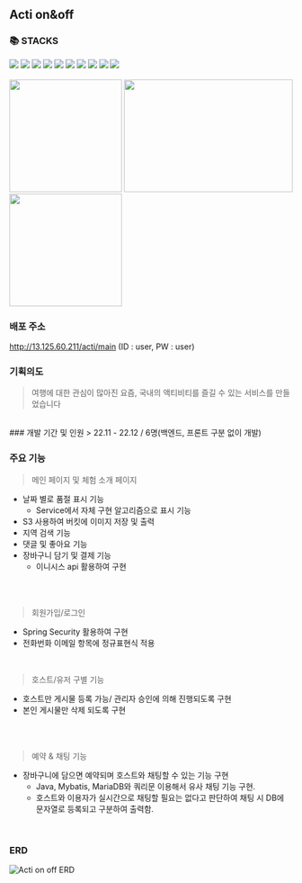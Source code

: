 ## Acti on&off</br>
### 📚 STACKS</br>
<div>  
<img src="https://img.shields.io/badge/html5-E34F26?style=for-the-badge&logo=html5&logoColor=white">
<img src="https://img.shields.io/badge/css3-1572B6?style=for-the-badge&logo=css3&logoColor=white">
<img src="https://img.shields.io/badge/JSP-0095DE?style=for-the-badge&logo=JSP&logoColor=white">
<img src="https://img.shields.io/badge/javascript-F7DF1E?style=for-the-badge&logo=javascript&logoColor=black">
<img src="https://img.shields.io/badge/java-007396?style=for-the-badge&logo=java&logoColor=white">
<img src="https://img.shields.io/badge/springboot-6DB33F?style=for-the-badge&logo=springboot&logoColor=white">
<img src="https://img.shields.io/badge/MyBatis-569A3?style=for-the-badge&logo=MyBatis&logoColor=white">
<img src="https://img.shields.io/badge/mariaDB-003545?style=for-the-badge&logo=mariaDB&logoColor=white">
<img src="https://img.shields.io/badge/AWS EC2-FF9900?style=for-the-badge&logo=AWS EC2&logoColor=white">
<img src="https://img.shields.io/badge/AWS S3-569A31?style=for-the-badge&logo=AWS S3&logoColor=white"><br>
</div>
</br>
<div>  
<img src="https://user-images.githubusercontent.com/110441578/236374241-b6ccabaa-bcff-482f-a271-251f8dee8a17.png" width="200" height="200">
<img src="https://user-images.githubusercontent.com/110441578/236373662-6db641c3-4bba-443e-ba15-dfffd2df18ee.PNG" width="300" height="200">
<img src="https://user-images.githubusercontent.com/110441578/236375319-912e6049-eeaf-4074-8701-741d68fe6d9b.PNG" width="200" height="200">  
</div>


### 배포 주소
http://13.125.60.211/acti/main
(ID : user, PW : user)

###  기획의도
> 여행에 대한 관심이 많아진 요즘, 국내의 액티비티를 즐길 수 있는 서비스를 만들었습니다
<br>
### 개발 기간 및 인원
> 22.11 - 22.12 / 6명(백엔드, 프론트 구분 없이 개발)

### 주요 기능
> 메인 페이지 및 체험 소개 페이지
- 날짜 별로 품절 표시 기능  
  - Service에서 자체 구현 알고리즘으로 표시 기능
- S3 사용하여 버킷에 이미지 저장 및 출력
- 지역 검색 기능
- 댓글 및 좋아요 기능
- 장바구니 담기 및 결제 기능  
  - 이니시스 api 활용하여 구현
<br>
<br>

> 회원가입/로그인
- Spring Security 활용하여 구현
- 전화번화 이메일 항목에 정규표현식 적용<br>
<br>

> 호스트/유저 구별 기능
- 호스트만 게시물 등록 가능/ 관리자 승인에 의해 진행되도록 구현
- 본인 게시물만 삭제 되도록 구현
<br>
<br>

> 예약 & 채팅 기능
- 장바구니에 담으면 예약되며 호스트와 채팅할 수 있는 기능 구현  
  - Java, Mybatis, MariaDB와 쿼리문 이용해서 유사 채팅 기능 구현.    
  - 호스트와 이용자가 실시간으로 채팅할 필요는 없다고 판단하여 채팅 시 DB에 문자열로 등록되고 구분하여 출력함. 
<br>

### ERD
![Acti on off ERD](https://user-images.githubusercontent.com/110441578/236377550-f0759c09-9d8f-44b7-ac59-224977648aa8.PNG)

